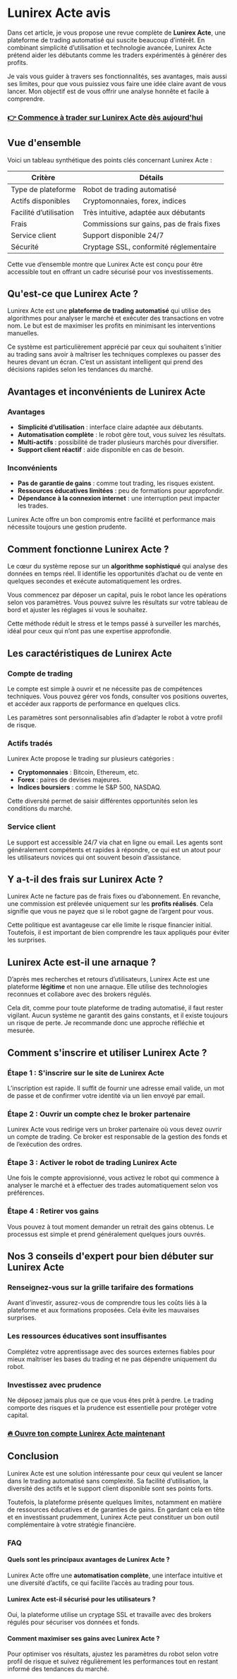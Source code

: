 # Lunirex Acte avis
 

Dans cet article, je vous propose une revue complète de **Lunirex Acte**, une plateforme de trading automatisé qui suscite beaucoup d’intérêt. En combinant simplicité d’utilisation et technologie avancée, Lunirex Acte prétend aider les débutants comme les traders expérimentés à générer des profits.

Je vais vous guider à travers ses fonctionnalités, ses avantages, mais aussi ses limites, pour que vous puissiez vous faire une idée claire avant de vous lancer. Mon objectif est de vous offrir une analyse honnête et facile à comprendre.

### [👉 Commence à trader sur Lunirex Acte dès aujourd'hui](https://t.co/cXg508Oqj8)
## Vue d'ensemble

Voici un tableau synthétique des points clés concernant Lunirex Acte :

| Critère                | Détails                                   |
|------------------------|-------------------------------------------|
| Type de plateforme      | Robot de trading automatisé                |
| Actifs disponibles     | Cryptomonnaies, forex, indices             |
| Facilité d’utilisation | Très intuitive, adaptée aux débutants      |
| Frais                  | Commissions sur gains, pas de frais fixes |
| Service client         | Support disponible 24/7                     |
| Sécurité               | Cryptage SSL, conformité réglementaire     |

Cette vue d’ensemble montre que Lunirex Acte est conçu pour être accessible tout en offrant un cadre sécurisé pour vos investissements.

## Qu'est-ce que Lunirex Acte ?

Lunirex Acte est une **plateforme de trading automatisé** qui utilise des algorithmes pour analyser le marché et exécuter des transactions en votre nom. Le but est de maximiser les profits en minimisant les interventions manuelles.

Ce système est particulièrement apprécié par ceux qui souhaitent s’initier au trading sans avoir à maîtriser les techniques complexes ou passer des heures devant un écran. C’est un assistant intelligent qui prend des décisions rapides selon les tendances du marché.

## Avantages et inconvénients de Lunirex Acte

### Avantages

- **Simplicité d’utilisation** : interface claire adaptée aux débutants.
- **Automatisation complète** : le robot gère tout, vous suivez les résultats.
- **Multi-actifs** : possibilité de trader plusieurs marchés pour diversifier.
- **Support client réactif** : aide disponible en cas de besoin.

### Inconvénients

- **Pas de garantie de gains** : comme tout trading, les risques existent.
- **Ressources éducatives limitées** : peu de formations pour approfondir.
- **Dépendance à la connexion internet** : une interruption peut impacter les trades.

Lunirex Acte offre un bon compromis entre facilité et performance mais nécessite toujours une gestion prudente.

## Comment fonctionne Lunirex Acte ?

Le cœur du système repose sur un **algorithme sophistiqué** qui analyse des données en temps réel. Il identifie les opportunités d’achat ou de vente en quelques secondes et exécute automatiquement les ordres.

Vous commencez par déposer un capital, puis le robot lance les opérations selon vos paramètres. Vous pouvez suivre les résultats sur votre tableau de bord et ajuster les réglages si vous le souhaitez.

Cette méthode réduit le stress et le temps passé à surveiller les marchés, idéal pour ceux qui n’ont pas une expertise approfondie.

## Les caractéristiques de Lunirex Acte

### Compte de trading

Le compte est simple à ouvrir et ne nécessite pas de compétences techniques. Vous pouvez gérer vos fonds, consulter vos positions ouvertes, et accéder aux rapports de performance en quelques clics.

Les paramètres sont personnalisables afin d’adapter le robot à votre profil de risque.

### Actifs tradés

Lunirex Acte propose le trading sur plusieurs catégories :

- **Cryptomonnaies** : Bitcoin, Ethereum, etc.
- **Forex** : paires de devises majeures.
- **Indices boursiers** : comme le S&P 500, NASDAQ.

Cette diversité permet de saisir différentes opportunités selon les conditions du marché.

### Service client

Le support est accessible 24/7 via chat en ligne ou email. Les agents sont généralement compétents et rapides à répondre, ce qui est un atout pour les utilisateurs novices qui ont souvent besoin d’assistance.

## Y a-t-il des frais sur Lunirex Acte ?

Lunirex Acte ne facture pas de frais fixes ou d’abonnement. En revanche, une commission est prélevée uniquement sur les **profits réalisés**. Cela signifie que vous ne payez que si le robot gagne de l’argent pour vous.

Cette politique est avantageuse car elle limite le risque financier initial. Toutefois, il est important de bien comprendre les taux appliqués pour éviter les surprises.

## Lunirex Acte est-il une arnaque ?

D’après mes recherches et retours d’utilisateurs, Lunirex Acte est une plateforme **légitime** et non une arnaque. Elle utilise des technologies reconnues et collabore avec des brokers régulés.

Cela dit, comme pour toute plateforme de trading automatisé, il faut rester vigilant. Aucun système ne garantit des gains constants, et il existe toujours un risque de perte. Je recommande donc une approche réfléchie et mesurée.

## Comment s'inscrire et utiliser Lunirex Acte ?

### Étape 1 : S'inscrire sur le site de Lunirex Acte

L’inscription est rapide. Il suffit de fournir une adresse email valide, un mot de passe et de confirmer votre identité via un lien envoyé par email.

### Étape 2 : Ouvrir un compte chez le broker partenaire

Lunirex Acte vous redirige vers un broker partenaire où vous devez ouvrir un compte de trading. Ce broker est responsable de la gestion des fonds et de l’exécution des ordres.

### Étape 3 : Activer le robot de trading Lunirex Acte

Une fois le compte approvisionné, vous activez le robot qui commence à analyser le marché et à effectuer des trades automatiquement selon vos préférences.

### Étape 4 : Retirer vos gains

Vous pouvez à tout moment demander un retrait des gains obtenus. Le processus est simple et prend généralement quelques jours ouvrés.

## Nos 3 conseils d'expert pour bien débuter sur Lunirex Acte

### Renseignez-vous sur la grille tarifaire des formations

Avant d’investir, assurez-vous de comprendre tous les coûts liés à la plateforme et aux formations proposées. Cela évite les mauvaises surprises.

### Les ressources éducatives sont insuffisantes

Complétez votre apprentissage avec des sources externes fiables pour mieux maîtriser les bases du trading et ne pas dépendre uniquement du robot.

### Investissez avec prudence

Ne déposez jamais plus que ce que vous êtes prêt à perdre. Le trading comporte des risques et la prudence est essentielle pour protéger votre capital.

### [🔥 Ouvre ton compte Lunirex Acte maintenant](https://t.co/cXg508Oqj8)
## Conclusion

Lunirex Acte est une solution intéressante pour ceux qui veulent se lancer dans le trading automatisé sans complexité. Sa facilité d’utilisation, la diversité des actifs et le support client disponible sont ses points forts.

Toutefois, la plateforme présente quelques limites, notamment en matière de ressources éducatives et de garanties de gains. En gardant cela en tête et en investissant prudemment, Lunirex Acte peut constituer un bon outil complémentaire à votre stratégie financière.

### FAQ

#### Quels sont les principaux avantages de Lunirex Acte ?

Lunirex Acte offre une **automatisation complète**, une interface intuitive et une diversité d’actifs, ce qui facilite l’accès au trading pour tous.

#### Lunirex Acte est-il sécurisé pour les utilisateurs ?

Oui, la plateforme utilise un cryptage SSL et travaille avec des brokers régulés pour sécuriser vos données et fonds.

#### Comment maximiser ses gains avec Lunirex Acte ?

Pour optimiser vos résultats, ajustez les paramètres du robot selon votre profil de risque et suivez régulièrement les performances tout en restant informé des tendances du marché.